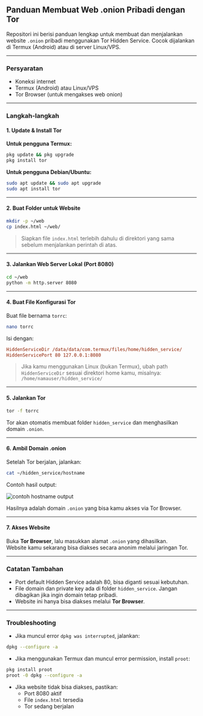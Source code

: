 ## Panduan Membuat Web .onion Pribadi dengan Tor

Repositori ini berisi panduan lengkap untuk membuat dan menjalankan website `.onion` pribadi menggunakan Tor Hidden Service. Cocok dijalankan di Termux (Android) atau di server Linux/VPS.

---

### Persyaratan

- Koneksi internet
- Termux (Android) atau Linux/VPS
- Tor Browser (untuk mengakses web onion)

---

### Langkah-langkah

#### 1. Update & Install Tor

**Untuk pengguna Termux:**

```bash
pkg update && pkg upgrade
pkg install tor
```

**Untuk pengguna Debian/Ubuntu:**

```bash
sudo apt update && sudo apt upgrade
sudo apt install tor
```

---

#### 2. Buat Folder untuk Website

```bash
mkdir -p ~/web
cp index.html ~/web/
```

> Siapkan file `index.html` terlebih dahulu di direktori yang sama sebelum menjalankan perintah di atas.

---

#### 3. Jalankan Web Server Lokal (Port 8080)

```bash
cd ~/web
python -m http.server 8080
```

---

#### 4. Buat File Konfigurasi Tor

Buat file bernama `torrc`:

```bash
nano torrc
```

Isi dengan:

```ini
HiddenServiceDir /data/data/com.termux/files/home/hidden_service/
HiddenServicePort 80 127.0.0.1:8080
```

> Jika kamu menggunakan Linux (bukan Termux), ubah path `HiddenServiceDir` sesuai direktori home kamu, misalnya:
> `/home/namauser/hidden_service/`

---

#### 5. Jalankan Tor

```bash
tor -f torrc
```

Tor akan otomatis membuat folder `hidden_service` dan menghasilkan domain `.onion`.

---

#### 6. Ambil Domain .onion

Setelah Tor berjalan, jalankan:

```bash
cat ~/hidden_service/hostname
```

Contoh hasil output:

![contoh hostname output](https://files.catbox.moe/ki8idj.jpg)

Hasilnya adalah domain `.onion` yang bisa kamu akses via Tor Browser.

---

#### 7. Akses Website

Buka **Tor Browser**, lalu masukkan alamat `.onion` yang dihasilkan.  
Website kamu sekarang bisa diakses secara anonim melalui jaringan Tor.

---

### Catatan Tambahan

- Port default Hidden Service adalah 80, bisa diganti sesuai kebutuhan.
- File domain dan private key ada di folder `hidden_service`. Jangan dibagikan jika ingin domain tetap pribadi.
- Website ini hanya bisa diakses melalui **Tor Browser**.

---

### Troubleshooting

- Jika muncul error `dpkg was interrupted`, jalankan:

```bash
dpkg --configure -a
```

- Jika menggunakan Termux dan muncul error permission, install `proot`:

```bash
pkg install proot
proot -0 dpkg --configure -a
```

- Jika website tidak bisa diakses, pastikan:
  - Port 8080 aktif
  - File `index.html` tersedia
  - Tor sedang berjalan
